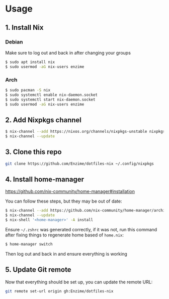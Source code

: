 # Usage

## 1. Install Nix

### Debian

Make sure to log out and back in after changing your groups

```sh
$ sudo apt install nix
$ sudo usermod -aG nix-users enzime
```

### Arch

```sh
$ sudo pacman -S nix
$ sudo systemctl enable nix-daemon.socket
$ sudo systemctl start nix-daemon.socket
$ sudo usermod -aG nix-users enzime
```

## 2. Add Nixpkgs channel

```sh
$ nix-channel --add https://nixos.org/channels/nixpkgs-unstable nixpkgs
$ nix-channel --update
```

## 3. Clone this repo

```sh
git clone https://github.com/Enzime/dotfiles-nix ~/.config/nixpkgs
```

## 4. Install home-manager

https://github.com/nix-community/home-manager#installation

You can follow these steps, but they may be out of date:

```sh
$ nix-channel --add https://github.com/nix-community/home-manager/archive/master.tar.gz home-manager
$ nix-channel --update
$ nix-shell '<home-manager>' -A install
```

Ensure `~/.zshrc` was generated correctly, if it was not, run this command after fixing things to regenerate home based of `home.nix`:

```sh
$ home-manager switch
```

Then log out and back in and ensure everything is working

## 5. Update Git remote

Now that everything should be set up, you can update the remote URL:

```sh
git remote set-url origin gh:Enzime/dotfiles-nix
```
